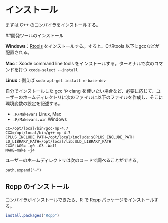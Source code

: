 # インストール

まずは C++ のコンパイラをインストールする。

##開発ツールのインストール

**Windows**：[Rtools](https://cran.r-project.org/bin/windows/Rtools/index.html) をインストールする。すると、C:\\Rtools 以下にgccなどが配置される。

**Mac**：Xcode command line tools をインストールする。ターミナルで次のコマンドを打つ `xcode-select --install`

**Linux**：例えば
`sudo apt-get install r-base-dev`



自分でインストールした gcc や clang を使いたい場合など、必要に応じて、ユーザーのホームディレクトリに次のファイルに以下のファイルを作成し、そこに環境変数の設定を記述する。


* `.R/Makevars` Linux, Mac
* `.R/Makevars.win` Windows

```
CC=/opt/local/bin/gcc-mp-4.7
CXX=/opt/local/bin/g++-mp-4.7
CPLUS_INCLUDE_PATH=/opt/local/include:$CPLUS_INCLUDE_PATH
LD_LIBRARY_PATH=/opt/local/lib:$LD_LIBRARY_PATH
CXXFLAGS= -g0 -O3 -Wall
MAKE=make -j4
```

ユーザーのホームディレクトリは次のコードで調べることができる。
```
path.expand("~")
```

## Rcpp のインストール 

コンパイラがインストールできたら、R で Rcpp パッケージをインストールする。

```r
install.packages("Rcpp")
```